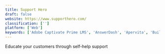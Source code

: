```yaml
---
title: Support Hero
draft: false 
website: https://www.supporthero.com/
classification: ['']
platform: ['Web']
keywords: ['Adobe Captivate Prime LMS', 'AnswerDash', 'Apervita', 'Build with Square', 'DriftBot', 'Frequently', 'HelpCenter.io', 'HelpDocs', 'HelpSite', 'Learn Anything', 'LifeDigger', 'Magento', 'Magentrix', 'Robot Ninja', 'SkipFlag', 'Tictail', 'WP Curve', 'WooGuru', 'Zube', 'phpMyFAQ']
---
```

Educate your customers through self-help support